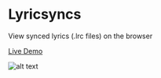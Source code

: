 # Lyricsyncs
View synced lyrics (.lrc files) on the browser

[Live Demo](https://mithu2649.github.io/Lyricsyncs/)

![alt text](http://url/to/img.png)
